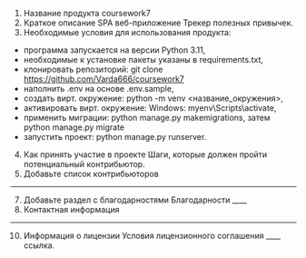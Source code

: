 1. Название продукта
coursework7
2. Краткое описание
SPA веб-приложение Трекер полезных привычек.
3. Необходимые условия для использования продукта:
- программа запускается на версии Python 3.11,
- необходимые к установке пакеты указаны в requirements.txt,
- клонировать репозиторий: git clone https://github.com/Varda666/coursework7
- наполнить .env на основе .env.sample, 
- создать вирт. окружение: python -m venv <название_окружения>, 
- активировать вирт. окружение: Windows: myenv\Scripts\activate, 
- применить миграции: python manage.py makemigrations, затем python manage.py migrate 
- запустить проект: python manage.py runserver.
4. Как принять участие в проекте
Шаги, которые должен пройти потенциальный контрибьютор. 
6. Добавьте список контрибьюторов
____
7. Добавьте раздел с благодарностями
Благодарности ____
8. Контактная информация
___________
10. Информация о лицензии
Условия лицензионного соглашения ____ ссылка.